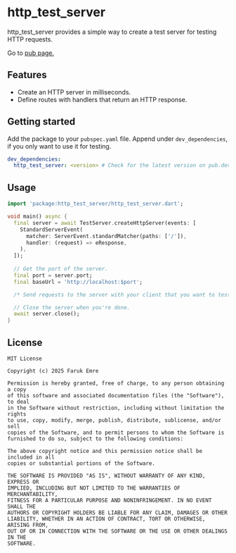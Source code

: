 # http_test_server

http_test_server provides a simple way to create a test server for testing HTTP requests.

Go to [pub page.](https://pub.dev/packages/http_test_server)

## Features

- Create an HTTP server in milliseconds.
- Define routes with handlers that return an HTTP response.

## Getting started

Add the package to your `pubspec.yaml` file. Append under `dev_dependencies`, if you only want to use it for testing.

```yaml
dev_dependencies:
  http_test_server: <version> # Check for the latest version on pub.dev
```

## Usage

```dart
import 'package:http_test_server/http_test_server.dart';

void main() async {
  final server = await TestServer.createHttpServer(events: [
    StandardServerEvent(
      matcher: ServerEvent.standardMatcher(paths: ['/']),
      handler: (request) => eResponse,
    ),
  ]);
  
  // Get the port of the server.
  final port = server.port;
  final baseUrl = 'http://localhost:$port';

  /* Send requests to the server with your client that you want to test. */

  // Close the server when you're done.
  await server.close();
}
```

## License

```
MIT License

Copyright (c) 2025 Faruk Emre

Permission is hereby granted, free of charge, to any person obtaining a copy
of this software and associated documentation files (the "Software"), to deal
in the Software without restriction, including without limitation the rights
to use, copy, modify, merge, publish, distribute, sublicense, and/or sell
copies of the Software, and to permit persons to whom the Software is
furnished to do so, subject to the following conditions:

The above copyright notice and this permission notice shall be included in all
copies or substantial portions of the Software.

THE SOFTWARE IS PROVIDED "AS IS", WITHOUT WARRANTY OF ANY KIND, EXPRESS OR
IMPLIED, INCLUDING BUT NOT LIMITED TO THE WARRANTIES OF MERCHANTABILITY,
FITNESS FOR A PARTICULAR PURPOSE AND NONINFRINGEMENT. IN NO EVENT SHALL THE
AUTHORS OR COPYRIGHT HOLDERS BE LIABLE FOR ANY CLAIM, DAMAGES OR OTHER
LIABILITY, WHETHER IN AN ACTION OF CONTRACT, TORT OR OTHERWISE, ARISING FROM,
OUT OF OR IN CONNECTION WITH THE SOFTWARE OR THE USE OR OTHER DEALINGS IN THE
SOFTWARE.
```
